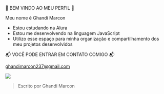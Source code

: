 🖤 BEM VINDO AO MEU PERFIL 🖤

Meu nome é Ghandi Marcon 

- Estou estudando na Alura
- Estou me desenvolvendo na linguagem JavaScript
- Utilizo esse espaço para minha organização e compartilhamento dos meu projetos desenvolvidos

📬 VOCÊ PODE ENTRAR EM CONTATO COMIGO 📬

ghandimarcon237@gmail.com 

![](https://media.giphy.com/media/v1.Y2lkPTc5MGI3NjExYnFrNDd5YXdpc3VhNjR6ZmhkNnlibjhsbWlqM2NmcGI2NGF1cHNtcSZlcD12MV9pbnRlcm5hbF9naWZfYnlfaWQmY3Q9Zw/VIKa3CjZDCoymNcBY5/giphy.gif) 

> Escrito por Ghandi Marcon 



